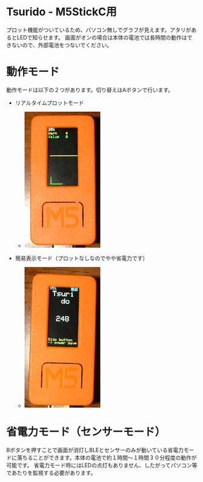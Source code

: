 # Tsurido - M5StickC用

プロット機能がついているため、パソコン無しでグラフが見えます。アタリがあるとLEDで知らせます。
画面がオンの場合は本体の電池では長時間の動作はできないので、外部電池をつないでください。


# 動作モード

動作モードは以下の２つがあります。切り替えはAボタンで行います。

- リアルタイムプロットモード

    - ![リアルタイムプロットモードの画面](./m5stickc-m1.png)

- 簡易表示モード（プロットなしなのでやや省電力です）

    - ![簡易表示モード](./m5stickc-m2.png)


# 省電力モード（センサーモード）

Bボタンを押すことで画面が消灯しBLEとセンサーのみが動いている省電力モードに落ちることができます。本体の電池で約１時間〜１時間３０分程度の動作が可能です。
省電力モード時にはLEDの点灯もありません、したがってパソコン等であたりを監視する必要があります。